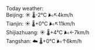 Today weather:  
Beijing: ☀️   🌡️-2°C 🌬️↖4km/h  
Tianjin: ☀️   🌡️+0°C 🌬️↖11km/h  
Shijiazhuang: ☀️   🌡️+4°C 🌬️←7km/h  
Tangshan: ☁️   🌡️+0°C 🌬️↑6km/h  
